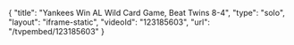 {
    "title": "Yankees Win AL Wild Card Game, Beat Twins 8-4",
    "type": "solo",
    "layout": "iframe-static",
    "videoId": "123185603",
    "url": "\/tvpembed\/123185603"
}
